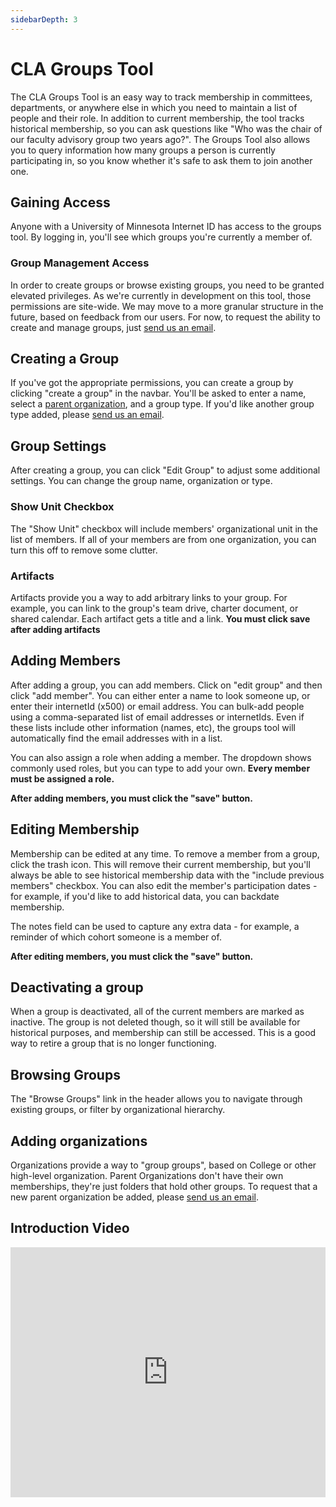 ```yaml
---
sidebarDepth: 3
---
```


# CLA Groups Tool

The CLA Groups Tool is an easy way to track membership in committees, departments, or anywhere else in which you need to maintain a list of people and their role.  In addition to current membership, the tool tracks historical membership, so you can ask questions like "Who was the chair of our faculty advisory group two years ago?".  The Groups Tool also allows you to query information how many groups a person is currently participating in, so you know whether it's safe to ask them to join another one.  

## Gaining Access

Anyone with a University of Minnesota Internet ID has access to the groups tool.  By logging in, you'll see which groups you're currently a member of.  

### Group Management Access

In order to create groups or browse existing groups, you need to be granted elevated privileges.  As we're currently in development on this tool, those permissions are site-wide.  We may move to a more granular structure in the future, based on feedback from our users.  For now, to request the ability to create and manage groups, just [send us an email](mailto:mcfa0086@umn.edu).

## Creating a Group

If you've got the appropriate permissions, you can create a group by clicking "create a group" in the navbar. You'll be asked to enter a name, select a [parent organization](/#adding-organizations), and a group type.  If you'd like another group type added, please [send us an email](mailto:mcfa0086@umn.edu).

## Group Settings

After creating a group, you can click "Edit Group" to adjust some additional settings. You can change the group name, organization or type. 

### Show Unit Checkbox

The "Show Unit" checkbox will include members' organizational unit in the list of members.  If all of your members are from one organization, you can turn this off to remove some clutter.

### Artifacts

Artifacts provide you a way to add arbitrary links to your group.  For example, you can link to the group's team drive, charter document, or shared calendar.  Each artifact gets a title and a link.  **You must click save after adding artifacts**

## Adding Members

After adding a group, you can add members.  Click on "edit group" and then click "add member". You can either enter a name to look someone up, or enter their internetId (x500) or email address.  You can bulk-add people using a comma-separated list of email addresses or internetIds.  Even if these lists include other information (names, etc), the groups tool will automatically find the email addresses with in a list. 

You can also assign a role when adding a member.  The dropdown shows commonly used roles, but you can type to add your own.  **Every member must be assigned a role.**

**After adding members, you must click the "save" button.**

## Editing Membership

Membership can be edited at any time.  To remove a member from a group, click the trash icon.  This will remove their current membership, but you'll always be able to see historical membership data with the "include previous members" checkbox. You can also edit the member's participation dates - for example, if you'd like to add historical data, you can backdate membership.  

The notes field can be used to capture any extra data - for example, a reminder of which cohort someone is a member of. 

**After editing members, you must click the "save" button.**

## Deactivating a group

When a group is deactivated, all of the current members are marked as inactive.  The group is not deleted though, so it will still be available for historical purposes, and membership can still be accessed.  This is a good way to retire a group that is no longer functioning.

## Browsing Groups

The "Browse Groups" link in the header allows you to navigate through existing groups, or filter by organizational hierarchy. 

## Adding organizations

Organizations provide a way to "group groups", based on College or other high-level organization.  Parent Organizations don't have their own memberships, they're just folders that hold other groups.  To request that a new parent organization be added, please [send us an email](mailto:mcfa0086@umn.edu).

## Introduction Video

<iframe width="100%" height="400" src="https://www.youtube.com/embed/PYuqWjCXaAk" frameborder="0" allow="accelerometer; autoplay; encrypted-media; gyroscope; picture-in-picture" allowfullscreen></iframe>